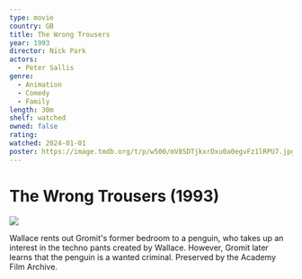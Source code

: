 ```yaml
---
type: movie
country: GB
title: The Wrong Trousers
year: 1993
director: Nick Park
actors:
  - Peter Sallis
genre:
  - Animation
  - Comedy
  - Family
length: 30m
shelf: watched
owned: false
rating:
watched: 2024-01-01
poster: https://image.tmdb.org/t/p/w500/mV8SDTjkxrDxu0a0egvFz1lRPU7.jpg
---
```


# The Wrong Trousers (1993)

![](https://image.tmdb.org/t/p/w500/mV8SDTjkxrDxu0a0egvFz1lRPU7.jpg)

Wallace rents out Gromit's former bedroom to a penguin, who takes up an interest in the techno pants created by Wallace. However, Gromit later learns that the penguin is a wanted criminal.  Preserved by the Academy Film Archive.